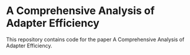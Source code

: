 # A Comprehensive Analysis of Adapter Efficiency
This repository contains code for the paper A Comprehensive Analysis of Adapter Efficiency.
